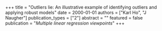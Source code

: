 +++
title = "Outliers lie: An illustrative example of identifying outliers and applying robust models"
date = 2000-01-01
authors = ["Karl Ho", "J Naugher"]
publication_types = ["2"]
abstract = ""
featured = false
publication = "*Multiple linear regression viewpoints*"
+++

